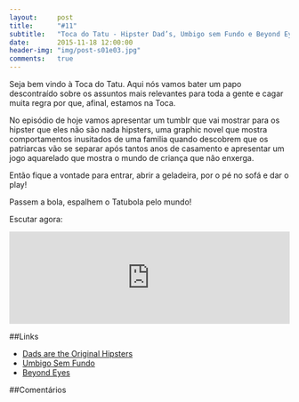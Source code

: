 ```yaml
---
layout:     post
title:      "#11"
subtitle:   "Toca do Tatu - Hipster Dad’s, Umbigo sem Fundo e Beyond Eyes"
date:       2015-11-18 12:00:00
header-img: "img/post-s01e03.jpg"
comments: 	true
---
```


Seja bem vindo à Toca do Tatu. Aqui nós vamos bater um papo descontraído sobre os assuntos mais relevantes para toda a gente e cagar muita regra por que, afinal, estamos na Toca.

No episódio de hoje vamos apresentar um tumblr que vai mostrar para os hipster que eles não são nada hipsters, uma graphic novel que mostra comportamentos inusitados de uma familia quando descobrem que os patriarcas vão se separar após tantos anos de casamento e apresentar um jogo aquarelado que mostra o mundo de criança que não enxerga.

Então fique a vontade para entrar, abrir a geladeira, por o pé no sofá e dar o play!

Passem a bola, espalhem o Tatubola pelo mundo!

Escutar agora:

<iframe width="100%" height="166" scrolling="no" frameborder="no" src="https://w.soundcloud.com/player/?url=https%3A//api.soundcloud.com/tracks/233760354&amp;color=ff5500&amp;auto_play=false&amp;hide_related=false&amp;show_comments=true&amp;show_user=true&amp;show_reposts=false"></iframe>


##Links
* [Dads are the Original Hipsters](http://dadsaretheoriginalhipster.tumblr.com/)
* [Umbigo Sem Fundo](http://goo.gl/5C5qRF)
* [Beyond Eyes](http://www.beyondeyes-game.com/)


##Comentários
